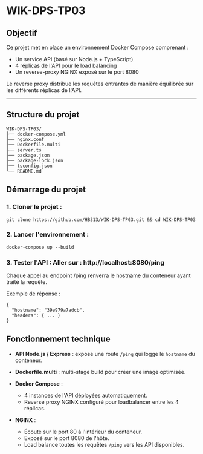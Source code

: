 # WIK-DPS-TP03


## Objectif

Ce projet met en place un environnement Docker Compose comprenant :
- Un service API (basé sur Node.js + TypeScript)
- 4 réplicas de l'API pour le load balancing
- Un reverse-proxy NGINX exposé sur le port 8080

Le reverse proxy distribue les requêtes entrantes de manière équilibrée sur les différents réplicas de l'API.

---

## Structure du projet

```
WIK-DPS-TP03/
├── docker-compose.yml
├── nginx.conf
├── Dockerfile.multi
├── server.ts
├── package.json
├── package-lock.json
├── tsconfig.json
└── README.md
```

## Démarrage du projet

### 1. Cloner le projet :

```
git clone https://github.com/HB313/WIK-DPS-TP03.git && cd WIK-DPS-TP03
```

### 2. Lancer l'environnement :

```
docker-compose up --build
```

### 3. Tester l'API : Aller sur : http://localhost:8080/ping

Chaque appel au endpoint /ping renverra le hostname du conteneur ayant traité la requête.

Exemple de réponse :

```
{
  "hostname": "39e979a7adcb",
  "headers": { ... }
}
```

## Fonctionnement technique

- **API Node.js / Express** : expose une route `/ping` qui logge le `hostname` du conteneur.

- **Dockerfile.multi** : multi-stage build pour créer une image optimisée.

- **Docker Compose** :
  - 4 instances de l'API déployées automatiquement.
  - Reverse proxy NGINX configuré pour loadbalancer entre les 4 réplicas.

- **NGINX** :
  - Écoute sur le port 80 à l'intérieur du conteneur.
  - Exposé sur le port 8080 de l'hôte.
  - Load balance toutes les requêtes `/ping` vers les API disponibles.
